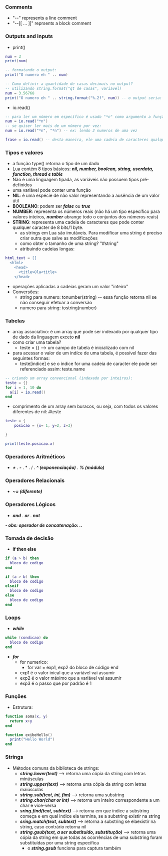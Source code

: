                                                                                                                                         
### Comments
- "--" represents a line comment
- "--[[ ... ]]" reprsents a block comment

### Outputs and inputs
- print()
```lua
num = 3
print(num)

-- formatando o output:
print("O numero eh " .. num)

-- Como definir a quantidade de casas decimais no output?
-- utilizando string.format("qt de casas", variavel)
num = 3.56768
print("O numero eh " .. string.format("%.2f", num)) -- o output seria: "O numero eh 3.56"
```
- io.read()
```lua
-- para ler um número em específico é usado "*n" como argumento a função io.read("*n")
num = io.read("*n")
-- se quiser ler mais de um número por vez:
num = io.read("*n", "*n") -- ex: lendo 2 numeros de uma vez

frase = io.read() -- desta maneira, ele uma cadeia de caracteres qualquer
```

### Tipos e valores
- a função type() retorna o tipo de um dado
- Lua contém 8 tipos básicos: ***nil, number, boolean, string, userdata, function, thread e table***
- Não é uma linguagem tipada, as variáveis não possuem tipos pré-definidos
- uma variável pode conter uma função
- **NIL**: é uma espécie de não valor representando a ausência de um valor útil
- **BOOLEANO**: podem ser ***false*** ou ***true***
- **NUMBER**: representa os números reais (não há um tipo específico para valores inteiros, ***number*** abrange todo o conjuntos dos números reais) 
- **STRING**: representa uma cadeia de caracteres que pode conter qualquer caracter de 8 bits/1 byte.
  - as strings em Lua são imutáveis. Para modificar uma string é preciso criar outra que salve as modificações
  - como obter o tamanho de uma string? "#string"
  - atribuindo cadeias longas:
```lua
html_text = [[
  <html>
    <head>
      <title>Ola<title>
    </head>
```
  - operações aplicadas a cadeias geram um valor "inteiro"
- Conversões:
  - string para numero: tonumber(string) -- essa função retorna nil se não conseguir efetuar a conversão
  - numero para string: tostring(number)

### Tabelas
- array associativo: é um array que pode ser indexado por qualquer tipo de dado da linguagem exceto **nil**
- como criar uma tabela?
  - teste = {} --> um campo de tabela é inicializado com nil
- para acessar o valor de um indíce de uma tabela, é possível fazer das seguintes formas:
  - teste[indice] e se o índice for uma cadeia de caracter ele pode ser referenciado assim: teste.name
```lua
-- criando um array convencional (indexado por inteiros):
teste = {}
for i = 1, 10 do
  a[i] = io.read()
end

```
- comprimento de um array sem buracos, ou seja, com todos os valores diferentes de nil: #teste
```lua
teste = {
    posicao = {x= 1, y=2, z=3}

}

print(teste.posicao.x)
```

### Operadores Aritméticos
- ***+*** . ***-*** . * . / . ***^ (exponenciação)*** . ***% (módulo)***

### Operadores Relacionais
- ***~= (diferente)***

### Operadores Lógicos
- ***and*** . ***or*** . ***not***

***- obs: operador de concatenação: ..***

### Tomada de decisão
- **if then else**
```lua
if (a > b) then
  bloco de codigo
end

if (a > b) then
  bloco de codigo
elseif
  bloco de codigo
else
  bloco de codigo
end
```

### Loops
- ***while***
```lua
while (condicao) do
  bloco de codigo
end
```

- ***for***
  - for numerico:
    - for var = exp1, exp2 do
        bloco de código
    end
  - exp1 é o valor inical que a variável vai assumir
  - exp2 é o valor máximo que a variável vai assumir
  - exp3 é o passo que por padrão é 1

### Funções
- Estrutura:
```lua
function soma(x, y)
  return x+y
end

function exibeHello()
  print("Hello World")
end
```
### Strings
- Métodos comuns da biblioteca de strings:
  - ***string.lower(text)*** --> retorna uma cópia da string com letras minúsculas
  - ***string.upper(text)*** --> retorna uma cópia da string com letras maiúsculas
  - ***string.sub(text, ini, fim)*** --> retorna uma substring
  - ***string.char(char or int)*** --> retorna um inteiro correspondente a um char e vice-versa
  - ***sring.find(text, subtext)*** --> retorna em que índice a substring começa e em qual indice ela termina, se a substring existir na string
  - ***sring.match(text, subtext)*** --> retorna a substring se elaexistir na string, caso contrário retorna nil
  - ***string.gsub(text, a ser substituido, substitução)*** --> retorna uma cópia da string em que todas as ocorrências de uma substring foram substituídas por uma string específica
    - o ***string.gsub*** funciona para captura também


